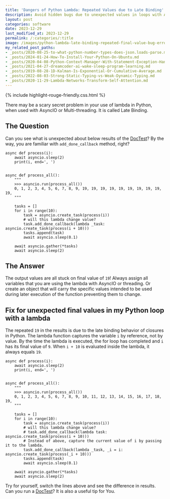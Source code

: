 ```yaml
---
title: 'Dangers of Python Lambda: Repeated Values due to Late Binding'
description: Avoid hidden bugs due to unexpected values in loops with AsyncIO or Multi-threading Python.
layout: post
categories: software
date: 2023-12-29
last_modified_at: 2023-12-29
permalink: /:categories/:title
image: /images/python-lambda-late-binding-repeated-final-value-bug-error.png
my_related_post_paths:
- _posts/2020-08-25-to-what-python-number-types-does-json.loads-parse.md
- _posts/2024-01-24-How-To-Install-Your-Python-On-Ubuntu.md
- _posts/2020-04-08-Python-Context-Manager-With-Statement-Exception-Handling.md
- _posts/2021-04-27-dreamcoder-ai-wake-sleep-program-learning.md
- _posts/2019-08-28-1D-Kalman-Is-Exponential-Or-Cumulative-Average.md
- _posts/2022-08-03-Strong-Static-Typing-vs-Weak-Dynamic-Typing.md
- _posts/2020-11-29-Lambda-Networks-Transform-Self-Attention.md
---
```


{% include highlight-rouge-friendly.css.html %}

There may be a scary secret problem in your use of lambda in Python, when used with AsyncIO or Multi-threading. It is called Late Binding.

## The Question
Can you see what is unexpected about below results of the [DocTest](https://docs.python.org/3/library/doctest.html)?
By the way, you are familiar with `add_done_callback` method, right?

```
async def process(i):
    await asyncio.sleep(2)
    print(i, end=', ')


async def process_all():
    """
    >>> asyncio.run(process_all())
    0, 1, 2, 3, 4, 5, 6, 7, 8, 9, 19, 19, 19, 19, 19, 19, 19, 19, 19, 19,
    """

    tasks = []
    for i in range(10):
        task = asyncio.create_task(process(i))
        # will this lambda change value?
        task.add_done_callback(lambda _task: asyncio.create_task(process(i + 10)))
        tasks.append(task)
        await asyncio.sleep(0.1)

    await asyncio.gather(*tasks)
    await asyncio.sleep(2)
```

## The Answer
The output values are all stuck on final value of `19`!
Always assign all variables that you are using the lambda with AsyncIO or threading.
Or create an object that will carry the specific values intended to be used during later execution of the function preventing them to change.


## Fix for unexpected final values in my Python loop with a lambda
The repeated `19` in the results is due to the late binding behavior of closures in Python. The lambda function captures the variable `i` by reference, not by value. By the time the lambda is executed, the for loop has completed and `i` has its final value of `9`. When `i + 10` is evaluated inside the lambda, it always equals `19`.


```
async def process(i):
    await asyncio.sleep(2)
    print(i, end=', ')


async def process_all():
    """
    >>> asyncio.run(process_all())
    0, 1, 2, 3, 4, 5, 6, 7, 8, 9, 10, 11, 12, 13, 14, 15, 16, 17, 18, 19,
    """

    tasks = []
    for i in range(10):
        task = asyncio.create_task(process(i))
        # will this lambda change value?
        # task.add_done_callback(lambda task: asyncio.create_task(process(i + 10)))
        # Instead of above, capture the current value of i by passing it to the lambda.
        task.add_done_callback(lambda _task, _i = i: asyncio.create_task(process(_i + 10)))
        tasks.append(task)
        await asyncio.sleep(0.1)

    await asyncio.gather(*tasks)
    await asyncio.sleep(2)
```


Try for yourself, switch the lines above and see the difference in results. Can you run a [DocTest](https://docs.python.org/3/library/doctest.html)? It is also a useful tip for You.